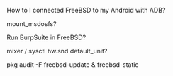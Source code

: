 How to I connected FreeBSD to my Android with ADB?

mount_msdosfs?

Run BurpSuite in FreeBSD?

mixer / sysctl hw.snd.default_unit?

pkg audit -F
freebsd-update & freebsd-static
